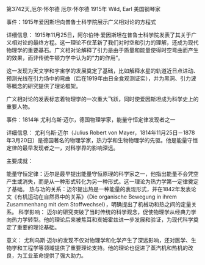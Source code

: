 第3742天,厄尔·怀尔德
厄尔·怀尔德 1915年
Wild, Earl 美国钢琴家


 事件：1915年爱因斯坦向普鲁士科学院展示广义相对论的方程式

详细信息： 1915年11月25日，阿尔伯特·爱因斯坦在普鲁士科学院发表了其关于广义相对论的最终方程。这一理论不仅革新了我们对时空和引力的理解，还成为现代物理学的重要基石。广义相对论解释了引力是由于质量和能量使得时空弯曲而产生的效果，而非传统牛顿力学中认为的“力的作用”。

这一发现为天文学和宇宙学的发展奠定了基础，比如解释水星的轨道近日点进动、预测光线在引力场中的弯曲（后在1919年由日全食观测证实），并为黑洞、引力波等概念的研究提供了理论框架。

广义相对论的发表标志着物理学的一次重大飞跃，同时使爱因斯坦成为科学史上的重要人物。

事件：1814年 尤利乌斯·迈尔，德国物理学家，能量守恒定律发现者之一

详细信息：
尤利乌斯·迈尔（Julius Robert von Mayer，1814年11月25日－1878年3月20日）是德国著名的物理学家，热力学和生物物理学的先驱。他是能量守恒定律的最早发现者之一，对科学界的影响深远。

主要成就：

能量守恒定律：迈尔是最早提出能量守恒原理的科学家之一，他指出能量不会凭空产生或消失，而是从一种形式转化为另一种形式。这一理论为热力学第一定律奠定了基础。
热与功的关系：迈尔提出热是一种能量的表现形式，并在1842年发表论文《有机运动在自然界中的关系》（Die organische Bewegung in ihrem Zusammenhang mit dem Stoffwechsel），明确提出了机械功和热之间的定量关系。
科学影响： 迈尔的研究突破了当时传统的科学观念，促使物理学从经典力学向热力学转型。他的理论后来被焦耳和亥姆霍兹进一步发展和验证，为现代科学奠定了重要的理论基础。

意义： 尤利乌斯·迈尔的发现不仅对物理学和化学产生了深远影响，还对医学、生物学和工程学等领域提供了重要理论支持。他的理论也促进了蒸汽机和热机的改良，为工业革命提供了强大助力。